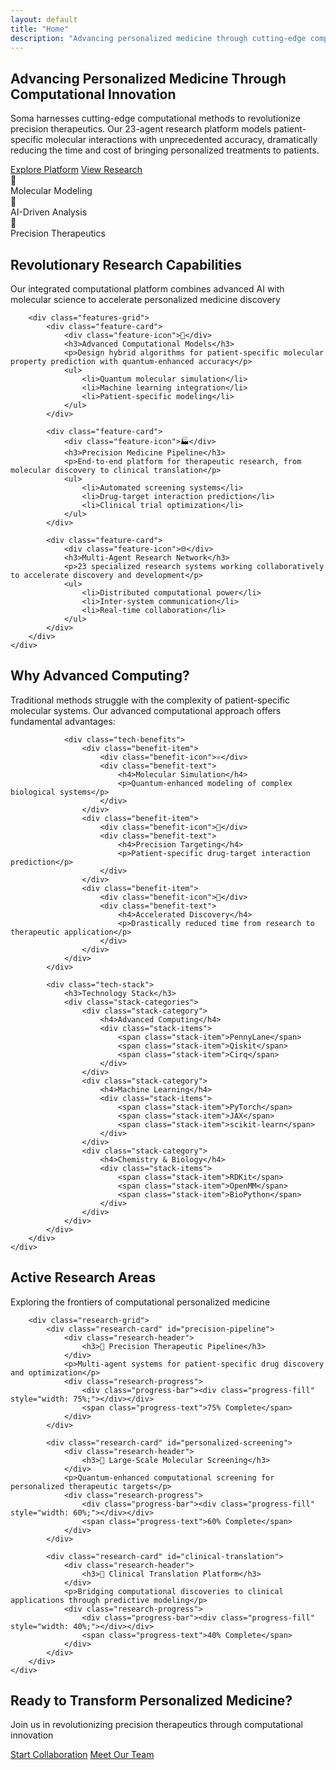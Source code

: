 ```yaml
---
layout: default
title: "Home"
description: "Advancing personalized medicine through cutting-edge computational research"
---
```


<!-- Hero Section -->
<section class="hero-section">
    <div class="hero-content">
        <div class="hero-text">
            <h1 class="hero-title">Advancing Personalized Medicine Through Computational Innovation</h1>
            <p class="hero-subtitle">
                Soma harnesses cutting-edge computational methods to revolutionize precision therapeutics. 
                Our 23-agent research platform models patient-specific molecular interactions with unprecedented accuracy, 
                dramatically reducing the time and cost of bringing personalized treatments to patients.
            </p>
            <div class="hero-actions">
                <a href="{{ '/platform' | relative_url }}" class="btn btn-primary">Explore Platform</a>
                <a href="{{ '/research' | relative_url }}" class="btn btn-secondary">View Research</a>
            </div>
        </div>
        <div class="hero-visual">
            <div class="floating-cards">
                <div class="floating-card" style="--delay: 0s;">
                    <div class="card-icon">🧬</div>
                    <div class="card-text">Molecular Modeling</div>
                </div>
                <div class="floating-card" style="--delay: 0.5s;">
                    <div class="card-icon">🤖</div>
                    <div class="card-text">AI-Driven Analysis</div>
                </div>
                <div class="floating-card" style="--delay: 1s;">
                    <div class="card-icon">💊</div>
                    <div class="card-text">Precision Therapeutics</div>
                </div>
            </div>
        </div>
    </div>
</section>

<!-- Features Section -->
<section class="features-section">
    <div class="container">
        <div class="section-header">
            <h2>Revolutionary Research Capabilities</h2>
            <p>Our integrated computational platform combines advanced AI with molecular science to accelerate personalized medicine discovery</p>
        </div>
        
        <div class="features-grid">
            <div class="feature-card">
                <div class="feature-icon">🔬</div>
                <h3>Advanced Computational Models</h3>
                <p>Design hybrid algorithms for patient-specific molecular property prediction with quantum-enhanced accuracy</p>
                <ul>
                    <li>Quantum molecular simulation</li>
                    <li>Machine learning integration</li>
                    <li>Patient-specific modeling</li>
                </ul>
            </div>
            
            <div class="feature-card">
                <div class="feature-icon">🏭</div>
                <h3>Precision Medicine Pipeline</h3>
                <p>End-to-end platform for therapeutic research, from molecular discovery to clinical translation</p>
                <ul>
                    <li>Automated screening systems</li>
                    <li>Drug-target interaction prediction</li>
                    <li>Clinical trial optimization</li>
                </ul>
            </div>
            
            <div class="feature-card">
                <div class="feature-icon">🌐</div>
                <h3>Multi-Agent Research Network</h3>
                <p>23 specialized research systems working collaboratively to accelerate discovery and development</p>
                <ul>
                    <li>Distributed computational power</li>
                    <li>Inter-system communication</li>
                    <li>Real-time collaboration</li>
                </ul>
            </div>
        </div>
    </div>
</section>

<!-- Technology Section -->
<section class="tech-section">
    <div class="container">
        <div class="tech-content">
            <div class="tech-text">
                <h2>Why Advanced Computing?</h2>
                <p>Traditional methods struggle with the complexity of patient-specific molecular systems. Our advanced computational approach offers fundamental advantages:</p>
                
                <div class="tech-benefits">
                    <div class="benefit-item">
                        <div class="benefit-icon">⚛️</div>
                        <div class="benefit-text">
                            <h4>Molecular Simulation</h4>
                            <p>Quantum-enhanced modeling of complex biological systems</p>
                        </div>
                    </div>
                    <div class="benefit-item">
                        <div class="benefit-icon">🎯</div>
                        <div class="benefit-text">
                            <h4>Precision Targeting</h4>
                            <p>Patient-specific drug-target interaction prediction</p>
                        </div>
                    </div>
                    <div class="benefit-item">
                        <div class="benefit-icon">🚀</div>
                        <div class="benefit-text">
                            <h4>Accelerated Discovery</h4>
                            <p>Drastically reduced time from research to therapeutic application</p>
                        </div>
                    </div>
                </div>
            </div>
            
            <div class="tech-stack">
                <h3>Technology Stack</h3>
                <div class="stack-categories">
                    <div class="stack-category">
                        <h4>Advanced Computing</h4>
                        <div class="stack-items">
                            <span class="stack-item">PennyLane</span>
                            <span class="stack-item">Qiskit</span>
                            <span class="stack-item">Cirq</span>
                        </div>
                    </div>
                    <div class="stack-category">
                        <h4>Machine Learning</h4>
                        <div class="stack-items">
                            <span class="stack-item">PyTorch</span>
                            <span class="stack-item">JAX</span>
                            <span class="stack-item">scikit-learn</span>
                        </div>
                    </div>
                    <div class="stack-category">
                        <h4>Chemistry & Biology</h4>
                        <div class="stack-items">
                            <span class="stack-item">RDKit</span>
                            <span class="stack-item">OpenMM</span>
                            <span class="stack-item">BioPython</span>
                        </div>
                    </div>
                </div>
            </div>
        </div>
    </div>
</section>

<!-- Research Highlights Section -->
<section class="research-section" id="research-highlights">
    <div class="container">
        <div class="section-header">
            <h2>Active Research Areas</h2>
            <p>Exploring the frontiers of computational personalized medicine</p>
        </div>
        
        <div class="research-grid">
            <div class="research-card" id="precision-pipeline">
                <div class="research-header">
                    <h3>🔬 Precision Therapeutic Pipeline</h3>
                </div>
                <p>Multi-agent systems for patient-specific drug discovery and optimization</p>
                <div class="research-progress">
                    <div class="progress-bar"><div class="progress-fill" style="width: 75%;"></div></div>
                    <span class="progress-text">75% Complete</span>
                </div>
            </div>
            
            <div class="research-card" id="personalized-screening">
                <div class="research-header">
                    <h3>🧬 Large-Scale Molecular Screening</h3>
                </div>
                <p>Quantum-enhanced computational screening for personalized therapeutic targets</p>
                <div class="research-progress">
                    <div class="progress-bar"><div class="progress-fill" style="width: 60%;"></div></div>
                    <span class="progress-text">60% Complete</span>
                </div>
            </div>
            
            <div class="research-card" id="clinical-translation">
                <div class="research-header">
                    <h3>🏥 Clinical Translation Platform</h3>
                </div>
                <p>Bridging computational discoveries to clinical applications through predictive modeling</p>
                <div class="research-progress">
                    <div class="progress-bar"><div class="progress-fill" style="width: 40%;"></div></div>
                    <span class="progress-text">40% Complete</span>
                </div>
            </div>
        </div>
    </div>
</section>

<!-- CTA Section -->
<section class="cta-section">
    <div class="container">
        <div class="cta-content">
            <h2>Ready to Transform Personalized Medicine?</h2>
            <p>Join us in revolutionizing precision therapeutics through computational innovation</p>
            <div class="cta-actions">
                <a href="{{ '/contact' | relative_url }}" class="btn btn-primary">Start Collaboration</a>
                <a href="{{ '/team' | relative_url }}" class="btn btn-outline">Meet Our Team</a>
            </div>
        </div>
    </div>
</section>
